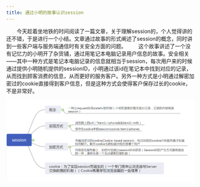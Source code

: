 ```yaml
---
title: 通过小明的故事认识session
---
```


 &emsp;&emsp;今天趁着坐地铁的时间阅读了一篇文章，关于理解session的，个人觉得讲的还不错，于是进行一个小结。文章通过故事的形式阐述了session的概念，同时讲到一些客户端与服务端通信时有关安全方面的问题。
 &emsp;&emsp;这个故事讲述了一个没有记忆力的小明开了杂货铺，通过用笔记本电脑记录用户信息的故事。安全相关——其中一种方式是笔记本电脑记录的信息就相当于session，每次用户来的时候通过提供小明随机提供的sessionID，小明通过该id在笔记本中找到对应的记录，从而找到顾客消费的信息，从而更好的服务客户。另外一种方式是小明通过解密加密过的cookie直接得到客户信息，但是这种方式会使得客户保存过长的cookie，不是非常好。

![](../img/session.png)